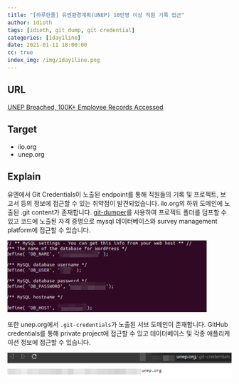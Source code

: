 ```yaml
---
title: "[하루한줄] 유엔환경계획(UNEP) 10만명 이상 직원 기록 접근"
author: idioth
tags: [idioth, git dump, git credential]
categories: [1day1line]
date: 2021-01-11 18:00:00
cc: true
index_img: /img/1day1line.png
---
```


## URL 

[UNEP Breached, 100K+ Employee Records Accessed](https://johnjhacking.com/blog/unep-breach/)



## Target

- ilo.org
- unep.org



## Explain

유엔에서 Git Credentials이 노출된 endpoint를 통해 직원들의 기록 및 프로젝트, 보고서 등의 정보에 접근할 수 있는 취약점이 발견되었습니다. ilo.org의 하위 도메인에 노출된 .git content가 존재합니다. [git-dumper](https://github.com/arthaud/git-dumper)를 사용하여 프로젝트 폴더를 덤프할 수 있고 코드에 노출된 자격 증명으로 mysql 데이터베이스와 survey management platform에 접근할 수 있습니다.

![](2021-01-11/image0.png)

또한 unep.org에서  `.git-credentials`가 노출된 서브 도메인이 존재합니다. GitHub credentials를 통해 private project에 접근할 수 있고 데이터베이스 및 각종 애플리케이션 정보에 접근할 수 있습니다.

![](2021-01-11/image1.png)